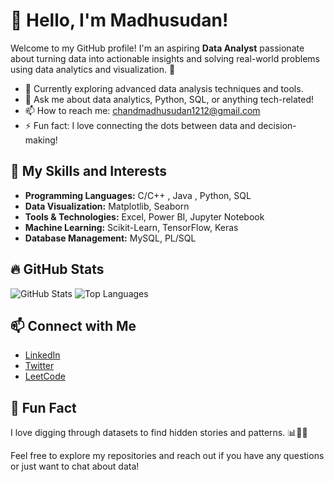 # 👋 Hello, I'm Madhusudan!

Welcome to my GitHub profile! I'm an aspiring **Data Analyst** passionate about turning data into actionable insights and solving real-world problems using data analytics and visualization. 🚀

- 🌱 Currently exploring advanced data analysis techniques and tools.
- 💬 Ask me about data analytics, Python, SQL, or anything tech-related!
- 📫 How to reach me: [chandmadhusudan1212@gmail.com](chandmadhusudan1212@gmail.com)
- ⚡ Fun fact: I love connecting the dots between data and decision-making!

## 🚀 My Skills and Interests
- **Programming Languages:** C/C++ , Java , Python, SQL
- **Data Visualization:** Matplotlib, Seaborn
- **Tools & Technologies:** Excel, Power BI, Jupyter Notebook
- **Machine Learning:** Scikit-Learn, TensorFlow, Keras
- **Database Management:** MySQL, PL/SQL

## 🔥 GitHub Stats
![GitHub Stats](https://github-readme-stats.vercel.app/api?username=Madhusudan0626&show_icons=true&theme=radical)
![Top Languages](https://github-readme-stats.vercel.app/api/top-langs/?username=Madhusudan0626&layout=compact&theme=radical)

## 📫 Connect with Me
- [LinkedIn](https://www.linkedin.com/in/Madhusudan0626/)
- [Twitter](https://twitter.com/Madhusudan0626)
- [LeetCode](https://leetcode.com/Madhusudan0626)

## 🌟 Fun Fact
I love digging through datasets to find hidden stories and patterns. 📊🕵️‍♂️

Feel free to explore my repositories and reach out if you have any questions or just want to chat about data!


